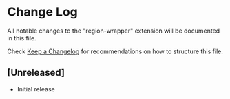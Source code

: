 # Change Log

All notable changes to the "region-wrapper" extension will be documented in this file.

Check [Keep a Changelog](http://keepachangelog.com/) for recommendations on how to structure this file.

## [Unreleased]

- Initial release